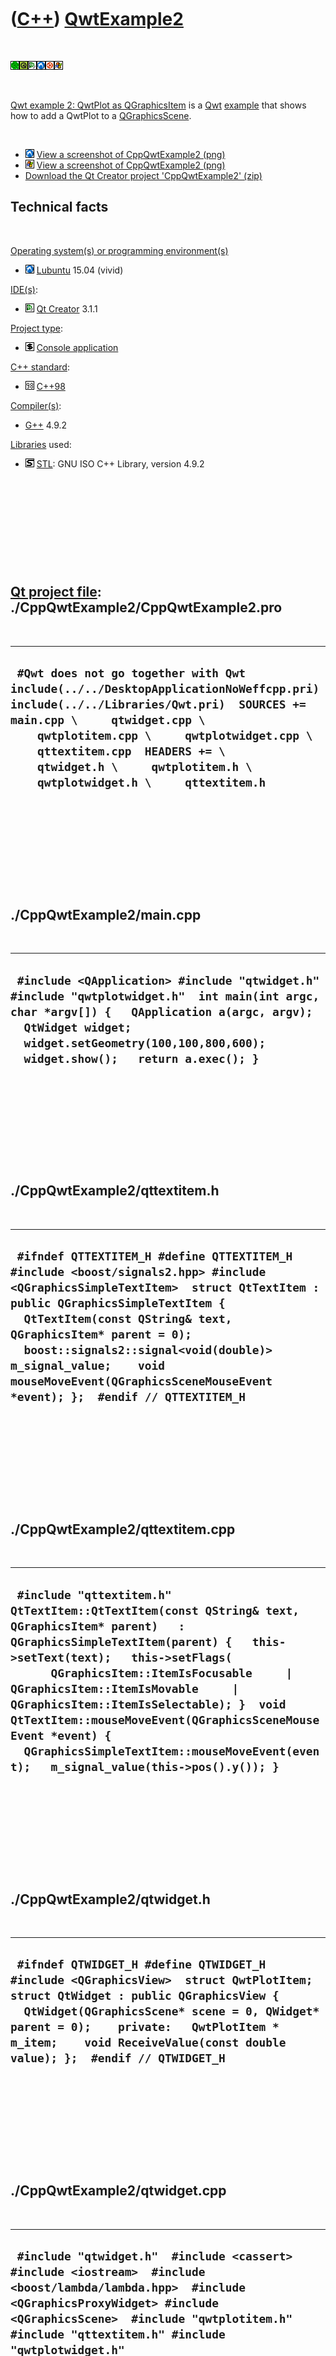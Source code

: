 



 

 

 

 

 

([C++](Cpp.md)) [QwtExample2](CppQwtExample2.md)
==================================================

 

![Qwt](PicQwt.png)![Qt](PicQt.png)![Qt
Creator](PicQtCreator.png)![Lubuntu](PicLubuntu.png)![Ubuntu](PicUbuntu.png)![Windows](PicWindows.png)

 

[Qwt example 2: QwtPlot as QGraphicsItem](CppQwtExample2.md) is a
[Qwt](CppQwt.md) [example](CppExample.md) that shows how to add a
QwtPlot to a [QGraphicsScene](CppQGraphicsScene.md).

 

-   ![Lubuntu](PicLubuntu.png) [View a screenshot of
    CppQwtExample2 (png)](CppQwtExample2Lubuntu.png)
-   ![Lubuntu](PicWindows.png) [View a screenshot of
    CppQwtExample2 (png)](CppQwtExample2Windows.png)
-   [Download the Qt Creator project
    'CppQwtExample2' (zip)](CppQwtExample2.zip)

Technical facts
---------------

 

[Operating system(s) or programming environment(s)](CppOs.md)

-   ![Lubuntu](PicLubuntu.png) [Lubuntu](CppLubuntu.md) 15.04 (vivid)

[IDE(s)](CppIde.md):

-   ![Qt Creator](PicQtCreator.png) [Qt Creator](CppQtCreator.md) 3.1.1

[Project type](CppQtProjectType.md):

-   ![console](PicConsole.png) [Console
    application](CppConsoleApplication.md)

[C++ standard](CppStandard.md):

-   ![C++98](PicCpp98.png) [C++98](Cpp98.md)

[Compiler(s)](CppCompiler.md):

-   [G++](CppGpp.md) 4.9.2

[Libraries](CppLibrary.md) used:

-   ![STL](PicStl.png) [STL](CppStl.md): GNU ISO C++ Library, version
    4.9.2

 

 

 

 

 

[Qt project file](CppQtProjectFile.md): ./CppQwtExample2/CppQwtExample2.pro
----------------------------------------------------------------------------

 

  ----------------------------------------------------------------------------------------------------------------------------------------------------------------------------------------------------------------------------------------------------------------------------------------------------------------------------
  ` #Qwt does not go together with Qwt include(../../DesktopApplicationNoWeffcpp.pri) include(../../Libraries/Qwt.pri)  SOURCES += main.cpp \     qtwidget.cpp \     qwtplotitem.cpp \     qwtplotwidget.cpp \     qttextitem.cpp  HEADERS += \     qtwidget.h \     qwtplotitem.h \     qwtplotwidget.h \     qttextitem.h`
  ----------------------------------------------------------------------------------------------------------------------------------------------------------------------------------------------------------------------------------------------------------------------------------------------------------------------------

 

 

 

 

 

./CppQwtExample2/main.cpp
-------------------------

 

  -----------------------------------------------------------------------------------------------------------------------------------------------------------------------------------------------------------------------------------------------
  ` #include <QApplication> #include "qtwidget.h" #include "qwtplotwidget.h"  int main(int argc, char *argv[]) {   QApplication a(argc, argv);   QtWidget widget;   widget.setGeometry(100,100,800,600);   widget.show();   return a.exec(); }`
  -----------------------------------------------------------------------------------------------------------------------------------------------------------------------------------------------------------------------------------------------

 

 

 

 

 

./CppQwtExample2/qttextitem.h
-----------------------------

 

  ---------------------------------------------------------------------------------------------------------------------------------------------------------------------------------------------------------------------------------------------------------------------------------------------------------------------------------------------------------------------------------
  ` #ifndef QTTEXTITEM_H #define QTTEXTITEM_H  #include <boost/signals2.hpp> #include <QGraphicsSimpleTextItem>  struct QtTextItem : public QGraphicsSimpleTextItem {   QtTextItem(const QString& text, QGraphicsItem* parent = 0);    boost::signals2::signal<void(double)> m_signal_value;    void mouseMoveEvent(QGraphicsSceneMouseEvent *event); };  #endif // QTTEXTITEM_H`
  ---------------------------------------------------------------------------------------------------------------------------------------------------------------------------------------------------------------------------------------------------------------------------------------------------------------------------------------------------------------------------------

 

 

 

 

 

./CppQwtExample2/qttextitem.cpp
-------------------------------

 

  ------------------------------------------------------------------------------------------------------------------------------------------------------------------------------------------------------------------------------------------------------------------------------------------------------------------------------------------------------------------------------------------------------------------------------------------------------------
  ` #include "qttextitem.h"  QtTextItem::QtTextItem(const QString& text, QGraphicsItem* parent)   : QGraphicsSimpleTextItem(parent) {   this->setText(text);   this->setFlags(       QGraphicsItem::ItemIsFocusable     | QGraphicsItem::ItemIsMovable     | QGraphicsItem::ItemIsSelectable); }  void QtTextItem::mouseMoveEvent(QGraphicsSceneMouseEvent *event) {   QGraphicsSimpleTextItem::mouseMoveEvent(event);   m_signal_value(this->pos().y()); }`
  ------------------------------------------------------------------------------------------------------------------------------------------------------------------------------------------------------------------------------------------------------------------------------------------------------------------------------------------------------------------------------------------------------------------------------------------------------------

 

 

 

 

 

./CppQwtExample2/qtwidget.h
---------------------------

 

  ------------------------------------------------------------------------------------------------------------------------------------------------------------------------------------------------------------------------------------------------------------------------------------------------------
  ` #ifndef QTWIDGET_H #define QTWIDGET_H  #include <QGraphicsView>  struct QwtPlotItem;  struct QtWidget : public QGraphicsView {   QtWidget(QGraphicsScene* scene = 0, QWidget* parent = 0);    private:   QwtPlotItem * m_item;    void ReceiveValue(const double value); };  #endif // QTWIDGET_H`
  ------------------------------------------------------------------------------------------------------------------------------------------------------------------------------------------------------------------------------------------------------------------------------------------------------

 

 

 

 

 

./CppQwtExample2/qtwidget.cpp
-----------------------------

 

  ---------------------------------------------------------------------------------------------------------------------------------------------------------------------------------------------------------------------------------------------------------------------------------------------------------------------------------------------------------------------------------------------------------------------------------------------------------------------------------------------------------------------------------------------------------------------------------------------------------------------------------------------------------------------------------------------------------------------------------------------------------------------------------------------------------------------------------------------------------------------------------------------------------------------------------------------------------------------------------------------------------------------------------
  ` #include "qtwidget.h"  #include <cassert> #include <iostream>  #include <boost/lambda/lambda.hpp>  #include <QGraphicsProxyWidget> #include <QGraphicsScene>  #include "qwtplotitem.h" #include "qttextitem.h" #include "qwtplotwidget.h"  QtWidget::QtWidget(QGraphicsScene* scene, QWidget* parent)   : QGraphicsView(scene,parent), m_item(0) {   this->setScene(new QGraphicsScene);   {     QwtPlotWidget * const widget = new QwtPlotWidget(100);     QGraphicsProxyWidget * const proxy = this->scene()->addWidget(widget,Qt::Dialog);     m_item = new QwtPlotItem(widget,proxy);   }   m_item->m_proxy->setGeometry(QRectF(-200.0,-200.0,400.0,400.0));   m_item->m_widget->AddY(1.0);   {     QtTextItem * const item = new QtTextItem("MOVE ME");     item->m_signal_value.connect(boost::bind(&QtWidget::ReceiveValue,this,boost::lambda::_1));     this->scene()->addItem(item);     item->setPos(300.0,0.0);   } }  void QtWidget::ReceiveValue(const double value) {   this->m_item->m_widget->AddY(value); }`
  ---------------------------------------------------------------------------------------------------------------------------------------------------------------------------------------------------------------------------------------------------------------------------------------------------------------------------------------------------------------------------------------------------------------------------------------------------------------------------------------------------------------------------------------------------------------------------------------------------------------------------------------------------------------------------------------------------------------------------------------------------------------------------------------------------------------------------------------------------------------------------------------------------------------------------------------------------------------------------------------------------------------------------------

 

 

 

 

 

./CppQwtExample2/qwtplotitem.h
------------------------------

 

  ---------------------------------------------------------------------------------------------------------------------------------------------------------------------------------------------------------------------------------------------------------------------------------------------------------------------------------------------------------------------------
  ` #ifndef QWTPLOTITEM_H #define QWTPLOTITEM_H   #include <QGraphicsProxyWidget>  struct QwtPlotWidget;  ///Has access to item and original widget struct QwtPlotItem {   QwtPlotItem(     QwtPlotWidget * const widget,     QGraphicsProxyWidget * const proxy);    QGraphicsProxyWidget * const m_proxy;   QwtPlotWidget * const m_widget; };   #endif // QWTPLOTITEM_H`
  ---------------------------------------------------------------------------------------------------------------------------------------------------------------------------------------------------------------------------------------------------------------------------------------------------------------------------------------------------------------------------

 

 

 

 

 

./CppQwtExample2/qwtplotitem.cpp
--------------------------------

 

  ------------------------------------------------------------------------------------------------------------------------------------------------------------------------
  ` #include "qwtplotitem.h"  QwtPlotItem::QwtPlotItem(   QwtPlotWidget * const widget,   QGraphicsProxyWidget * const proxy)   : m_proxy(proxy), m_widget(widget) {  }`
  ------------------------------------------------------------------------------------------------------------------------------------------------------------------------

 

 

 

 

 

./CppQwtExample2/qwtplotwidget.h
--------------------------------

 

  ----------------------------------------------------------------------------------------------------------------------------------------------------------------------------------------------------------------------------------------------------------------------------------------------------------------------------------------------------------------------------------------------------------------------------------------------------------------
  ` #ifndef QWTPLOTWIDGET_H #define QWTPLOTWIDGET_H  struct QwtPlot; struct QwtPlotCurve;  #include <vector> #include <QWidget>  struct QwtPlotWidget : public QWidget {   QwtPlotWidget(const int sz);    void AddY(const double y); private:   QwtPlotCurve * const m_curve;   QwtPlot * const m_plot;   const std::vector<double> m_xs;   std::vector<double> m_ys;    static const std::vector<double> CreateXs(const int n); };  #endif // QWTPLOTWIDGET_H`
  ----------------------------------------------------------------------------------------------------------------------------------------------------------------------------------------------------------------------------------------------------------------------------------------------------------------------------------------------------------------------------------------------------------------------------------------------------------------

 

 

 

 

 

./CppQwtExample2/qwtplotwidget.cpp
----------------------------------

 

  ---------------------------------------------------------------------------------------------------------------------------------------------------------------------------------------------------------------------------------------------------------------------------------------------------------------------------------------------------------------------------------------------------------------------------------------------------------------------------------------------------------------------------------------------------------------------------------------------------------------------------------------------------------------------------------------------------------------------------------------------------------------------------------------------------------------------------------------------------------------------------------------------------------------------------------------------------------------------------------------------------------------------------------------------------------------------------------------------------------------------------------------------------------------------------------------------------------------------------------------------------------------------------------------------------------------------------------------------------------------------------------------------------------------------------------------------------------------------------------------------------------------------------------------------------------------------------------------------------------------------------------------------------------------------------------------------------------------------------------------------------------------------------------------------------------------------------------------------------------------------------------------------------------------------------------------------------------------------
  ` #include "qwtplotwidget.h"  #include <cassert> #include <deque> #include <iostream>  #include <QVBoxLayout>  #include <qwt_plot.h> #include <qwt_plot_curve.h> #include <qwt_plot_grid.h> #include <qwt_plot_zoomer.h>  #if QWT_VERSION >= 0x060100 || !WIN32 #include "qwt_point_data.h" #endif  QwtPlotWidget::QwtPlotWidget(const int sz)   : m_curve(new QwtPlotCurve),     m_plot(new QwtPlot),     m_xs(CreateXs(sz)) {    m_plot->setTitle("QwtPlotWidget");   m_plot->setAxisTitle(QwtPlot::yLeft,"Y coordinat");   m_plot->setAxisTitle(QwtPlot::xBottom,"Time");   m_curve->attach(m_plot);   //Add grid   { QwtPlotGrid * const grid = new QwtPlotGrid; grid->setPen(QPen(QColor(196,196,196))); grid->attach(m_plot); }   //Add zoomer   //{ new QwtPlotZoomer(m_plot->canvas()); }   this->setGeometry(-100.0,-100.0,200,200);   //Add some data   {     for (int i=0; i!=sz; ++i)     {       const double y_val = 0.0;       m_ys.push_back(y_val);     }     #if QWT_VERSION >= 0x060100 || !WIN32     m_curve->setData(new QwtPointArrayData(&m_xs[0],&m_ys[0],m_ys.size()));     #else     m_curve->setData(&m_xs[0],&m_ys[0],m_ys.size());     #endif     //m_curve->setData(new QwtPointArrayData(&m_xs[0],&m_ys[0],m_xs.size()));   }    {     QVBoxLayout * const layout = new QVBoxLayout;     layout->addWidget(m_plot);     assert(!this->layout());     this->setLayout(layout);   } }  void QwtPlotWidget::AddY(const double y) {   //Pop first, append y   std::deque<double> d(m_ys.begin(),m_ys.end());   d.pop_front();   d.push_back(y);   m_ys = std::vector<double>(d.begin(),d.end());   assert(m_xs.size() == m_ys.size());    m_curve->setData(new QwtPointArrayData(&m_xs[0],&m_ys[0],m_xs.size()));   m_plot->replot(); //No replot, no glory }  const std::vector<double> QwtPlotWidget::CreateXs(const int n) {   std::vector<double> v(n);   for (int i=0; i!=n; ++i) { v[i] = static_cast<double>(i); }   return v; }`
  ---------------------------------------------------------------------------------------------------------------------------------------------------------------------------------------------------------------------------------------------------------------------------------------------------------------------------------------------------------------------------------------------------------------------------------------------------------------------------------------------------------------------------------------------------------------------------------------------------------------------------------------------------------------------------------------------------------------------------------------------------------------------------------------------------------------------------------------------------------------------------------------------------------------------------------------------------------------------------------------------------------------------------------------------------------------------------------------------------------------------------------------------------------------------------------------------------------------------------------------------------------------------------------------------------------------------------------------------------------------------------------------------------------------------------------------------------------------------------------------------------------------------------------------------------------------------------------------------------------------------------------------------------------------------------------------------------------------------------------------------------------------------------------------------------------------------------------------------------------------------------------------------------------------------------------------------------------------------

 

 

 

 

 

./CppQwtExample2/crosscompiletowindows.sh
-----------------------------------------

 

  ----------------------------------------------------------------------------------------------------------------------------------------------------------------------------------------------------------------------------------------------------------
  ` #!/bin/sh #From http://richelbilderbeek.nl/CppQtCrosscompileToWindowsExample15.htm  echo "Cross compiling to Windows"  echo "1/2: Creating Windows makefile" i686-pc-mingw32-qmake CppQwtExample2.pro  echo "2/2: making makefile"  make  echo "Done"`
  ----------------------------------------------------------------------------------------------------------------------------------------------------------------------------------------------------------------------------------------------------------

 

 

 

 

 





 




This page has been created by the [tool](Tools.md)
[CodeToHtml](ToolCodeToHtml.md)
